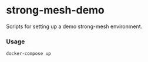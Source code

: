 strong-mesh-demo
================

Scripts for setting up a demo strong-mesh environment.

### Usage

    docker-compose up
